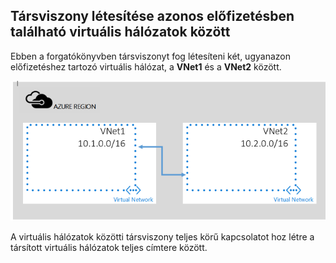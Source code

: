 ## Társviszony létesítése azonos előfizetésben található virtuális hálózatok között

Ebben a forgatókönyvben társviszonyt fog létesíteni két, ugyanazon előfizetéshez tartozó virtuális hálózat, a **VNet1** és a **VNet2** között. 

![Alapszintű forgatókönyv](./media/virtual-networks-create-vnetpeering-scenario-basic-include/figure01.PNG)

A virtuális hálózatok közötti társviszony teljes körű kapcsolatot hoz létre a társított virtuális hálózatok teljes címtere között.    


<!--HONumber=sep16_HO1-->


